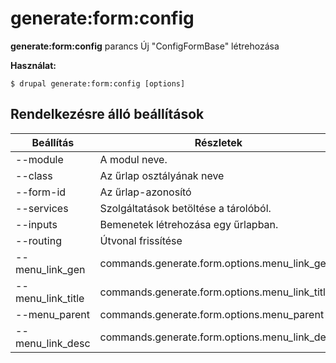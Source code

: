 # generate:form:config
**generate:form:config** parancs Új "ConfigFormBase" létrehozása

**Használat:**
```
$ drupal generate:form:config [options] 
```

## Rendelkezésre álló beállítások
Beállítás | Részletek
-------|-------------
--module | A modul neve.
--class | Az űrlap osztályának neve
--form-id | Az űrlap-azonosító
--services | Szolgáltatások betöltése a tárolóból.
--inputs | Bemenetek létrehozása egy űrlapban.
--routing | Útvonal frissítése
--menu_link_gen | commands.generate.form.options.menu_link_gen
--menu_link_title | commands.generate.form.options.menu_link_title
--menu_parent | commands.generate.form.options.menu_parent
--menu_link_desc | commands.generate.form.options.menu_link_desc
